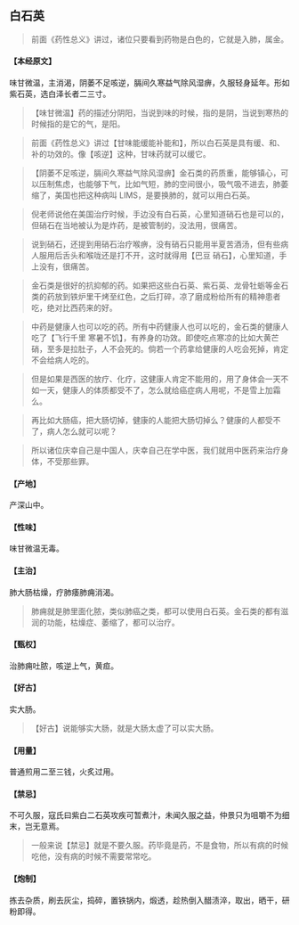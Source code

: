 ## 白石英

> 前面《药性总义》讲过，诸位只要看到药物是白色的，它就是入肺，属金。

#### 【本经原文】
味甘微温，主消渴，阴萎不足咳逆，膈间久寒益气除风湿痹，久服轻身延年。形如紫石英，选白泽长者二三寸。

> 【味甘微温】药的描述分阴阳，当说到味的时候，指的是阴，当说到寒热的时候指的是它的气，是阳。

> 前面《药性总义》讲过【甘味能缓能补能和】，所以白石英是具有缓、和、补的功效的。像【咳逆】这种，甘味药就可以缓它。

> 【阴萎不足咳逆，膈间久寒益气除风湿痹】金石类的药质重，能够镇心，可以压制焦虑，也能够下气，比如气短，肺的空间很小，吸气吸不进去，肺萎缩了，美国也把这种病叫 LIMS，是要换肺的，就可以用白石英。

> 倪老师说他在美国治疗时候，手边没有白石英，心里知道硝石也是可以的，但硝石在当地被认为是炸药，是被管制的，没法用，很痛苦。

> 说到硝石，还提到用硝石治疗喉痹，没有硝石只能用半夏苦酒汤，但有些病人服用后舌头和喉咙还是打不开，这时就得用【巴豆 硝石】，心里知道，手上没有，很痛苦。

> 金石类是很好的抗抑郁的药。如果把这些白石英、紫石英、龙骨牡蛎等金石类的药放到铁炉里干烤至红色，之后打碎，凉了磨成粉给所有的精神患者吃，绝对比西药来的好。

> 中药是健康人也可以吃的药。所有中药健康人也可以吃的，金石类的健康人吃了【飞行千里 寒暑不饥】，有养身的功效。即使吃点寒凉的比如大黄芒硝，至多是拉肚子，人不会死的。倘若一个药拿给健康的人吃会死掉，肯定不会给病人吃的。

> 但是如果是西医的放疗、化疗，这健康人肯定不能用的，用了身体会一天不如一天，健康人的体质都受不了，怎么就给癌症病人用呢，不是雪上加霜么。

> 再比如大肠癌，把大肠切掉，健康的人能把大肠切掉么？健康的人都受不了，病人怎么就可以呢？

> 所以诸位庆幸自己是中国人，庆幸自己在学中医，我们就用中医药来治疗身体，不受那些罪。

#### 【产地】
产深山中。
#### 【性味】
味甘微温无毒。
#### 【主治】
肺大肠枯燥，疗肺痿肺痈消渴。

> 肺痈就是肺里面化脓，类似肺癌之类，都可以使用白石英。金石类的都有滋润的功能，枯燥症、萎缩了，都可以治疗。

#### 【甄权】
治肺痈吐脓，咳逆上气，黄疸。
#### 【好古】
实大肠。

> 【好古】说能够实大肠，就是大肠太虚了可以实大肠。

#### 【用量】
普通煎用二至三钱，火炙过用。
#### 【禁忌】
不可久服，寇氏曰紫白二石英攻疾可暂煮汁，未闻久服之益，仲景只为咀嚼不为细末，岂无意焉。

> 一般来说【禁忌】就是不要久服。药毕竟是药，不是食物，所以有病的时候吃他，没有病的时候不需要常常吃。

#### 【炮制】
拣去杂质，刷去灰尘，捣碎，置铁锅内，煅透，趁热倒入醋渍淬，取出，晒干，研粉即得。